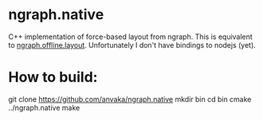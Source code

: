# ngraph.native

C++ implementation of force-based layout from ngraph. This is equivalent to
[ngraph.offline.layout](https://github.com/anvaka/ngraph.offline.layout).
Unfortunately I don't have bindings to nodejs (yet).

# How to build:
git clone https://github.com/anvaka/ngraph.native
mkdir bin
cd bin
cmake ../ngraph.native
make